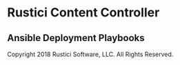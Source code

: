 # Rustici Content Controller

## Ansible Deployment Playbooks

Copyright 2018 Rustici Software, LLC.  All Rights Reserved.
